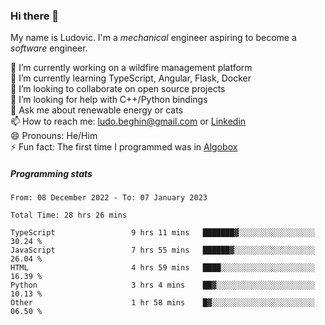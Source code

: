 ### Hi there 👋

My name is Ludovic. I'm a *mechanical* engineer aspiring to become a *software* engineer.

 🔭 I’m currently working on a wildfire management platform<br/>
 🌱 I’m currently learning TypeScript, Angular, Flask, Docker<br/>
 👯 I’m looking to collaborate on open source projects<br/>
 🤔 I’m looking for help with C++/Python bindings<br/>
 💬 Ask me about renewable energy or cats<br/>
 📫 How to reach me: ludo.beghin@gmail.com or [Linkedin](https://www.linkedin.com/in/ludovic-beghin/)<br/>
 😄 Pronouns: He/Him<br/>
 ⚡ Fun fact: The first time I programmed was in [Algobox](https://fr.wikipedia.org/wiki/Algobox)<br/>

##### Programming stats
<!--START_SECTION:waka-->

```text
From: 08 December 2022 - To: 07 January 2023

Total Time: 28 hrs 26 mins

TypeScript                 9 hrs 11 mins   ███████▓░░░░░░░░░░░░░░░░░   30.24 %
JavaScript                 7 hrs 55 mins   ██████▓░░░░░░░░░░░░░░░░░░   26.04 %
HTML                       4 hrs 59 mins   ████░░░░░░░░░░░░░░░░░░░░░   16.39 %
Python                     3 hrs 4 mins    ██▓░░░░░░░░░░░░░░░░░░░░░░   10.13 %
Other                      1 hr 58 mins    █▓░░░░░░░░░░░░░░░░░░░░░░░   06.50 %
```

<!--END_SECTION:waka-->
